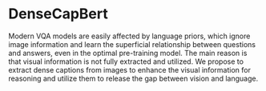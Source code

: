 # DenseCapBert
Modern VQA models are easily affected by language priors, which ignore image information and learn the superficial relationship between questions
and answers, even in the optimal pre-training model. 
The main reason is that visual information is not fully extracted and
utilized. 
We propose to extract dense captions from images to enhance the visual
information for reasoning and utilize them to release the gap
between vision and language.
